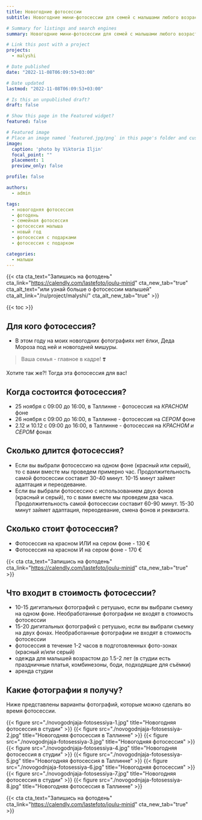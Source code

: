 ```yaml
---
title: Новогодние фотосессии
subtitle: Новогодние мини-фотосессии для семей с малышами любого возраста

# Summary for listings and search engines
summary: Новогодние мини-фотосессии для семей с малышами любого возраста

# Link this post with a project
projects: 
  - malyshi

# Date published
date: "2022-11-08T06:09:53+03:00"

# Date updated
lastmod: "2022-11-08T06:09:53+03:00"

# Is this an unpublished draft?
draft: false

# Show this page in the Featured widget?
featured: false

# Featured image
# Place an image named `featured.jpg/png` in this page's folder and customize its options here.
image:
  caption: 'photo by Viktoria Iljin'
  focal_point: ""
  placement: 1
  preview_only: false

profile: false

authors:
  - admin

tags:
  - новогодняя фотосессия
  - фотодень
  - семейная фотосессия
  - фотосессия малыша
  - новый год
  - фотосессия с подарками
  - фотосессия с подарком

categories:
  - малыши
---
```

{{< cta cta_text="Запишись на фотодень" cta_link="https://calendly.com/lastefoto/joulu-minid" cta_new_tab="true" cta_alt_text="или узнай больше о фотосессии малышей" cta_alt_link="/ru/project/malyshi/" cta_alt_new_tab="true" >}}

{{< toc >}}

## Для кого фотосессия?
- В этом году на моих новогодних фотографиях нет ёлки, Деда Мороза под ней и новогодней мишуры. 
> Ваша семья - главное в кадре! ❣️ 

Хотите так же?! Тогда эта фотосессия для вас! 

## Когда состоится фотосессия?
- 25 ноября с 09:00 до 16:00, в Таллинне - фотосессия на _КРАСНОМ_ фоне
- 26 ноября с 09:00 до 16:00, в Таллинне - фотосессия на _СЕРОМ_ фоне
- 2.12 и 10.12 с 09:00 до 16:00, в Таллинне - фотосессия на _КРАСНОМ и СЕРОМ_ фонах

## Сколько длится фотосессия?
- Если вы выбрали фотосессию на одном фоне (красный или серый), то с вами вместе мы проведем примерно час. Продолжительность самой фотосессии составит 30-40 минут. 10-15 минут займет адаптация и переодевание. 
- Если вы выбрали фотосессию с использованием двух фонов (красный и серый), то с вами вместе мы проведем два часа. Продолжительность самой фотосессии составит 60-90 минут. 15-30 минут займет адаптация, переодевание, смена фонов и реквизита. 

## Сколько стоит фотосессия?
- Фотосессия на красном ИЛИ на сером фоне - 130 €
- Фотосессия на красном И на сером фоне - 170 €

{{< cta cta_text="Запишись на фотодень" cta_link="https://calendly.com/lastefoto/joulu-minid" cta_new_tab="true" >}}

## Что входит в стоимость фотосессии?
- 10-15 дигитальных фотографий с ретушью, если вы выбрали съемку на одном фоне. Необработанные фотографии не входят в стоимость фотосессии
- 15-20 дигитальных фотографий с ретушью, если вы выбрали съемку на двух фонах. Необработанные фотографии не входят в стоимость фотосессии
- фотосессия в течение 1-2 часов в подготовленных фото-зонах (красный и/или серый)
- одежда для малышей возрастом до 1.5-2 лет (в студии есть праздничные платья, комбинезоны, боди, подходящие для съёмки)
- аренда студии

## Какие фотографии я получу?

Ниже представлены варианты фотографий, которые можно сделать во время фотосессии.

{{< figure src="./novogodnjaja-fotosessiya-1.jpg" title="Новогодняя фотосессия в студии" >}}
{{< figure src="./novogodnjaja-fotosessiya-2.jpg" title="Новогодняя фотосессия в Таллинне" >}}
{{< figure src="./novogodnjaja-fotosessiya-3.jpg" title="Новогодняя фотосессия" >}}
{{< figure src="./novogodnjaja-fotosessiya-4.jpg" title="Новогодняя фотосессия в студии" >}}
{{< figure src="./novogodnjaja-fotosessiya-5.jpg" title="Новогодняя фотосессия в Таллинне" >}}
{{< figure src="./novogodnjaja-fotosessiya-6.jpg" title="Новогодняя фотосессия" >}}
{{< figure src="./novogodnjaja-fotosessiya-7.jpg" title="Новогодняя фотосессия в студии" >}}
{{< figure src="./novogodnjaja-fotosessiya-8.jpg" title="Новогодняя фотосессия в Таллинне" >}}

{{< cta cta_text="Запишись на фотодень" cta_link="https://calendly.com/lastefoto/joulu-minid" cta_new_tab="true" >}}